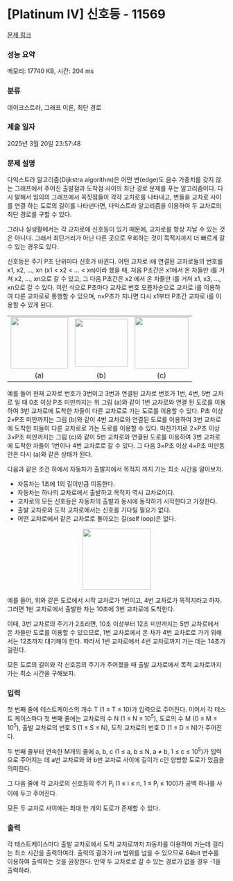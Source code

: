 # [Platinum IV] 신호등 - 11569 

[문제 링크](https://www.acmicpc.net/problem/11569) 

### 성능 요약

메모리: 17740 KB, 시간: 204 ms

### 분류

데이크스트라, 그래프 이론, 최단 경로

### 제출 일자

2025년 3월 20일 23:57:48

### 문제 설명

<p>다익스트라 알고리즘(Dijkstra algorithm)은 어떤 변(edge)도 음수 가중치를 갖지 않는 그래프에서 주어진 출발점과 도착점 사이의 최단 경로 문제를 푸는 알고리즘이다. 다시 말해서 임의의 그래프에서 꼭짓점들이 각각 교차로를 나타내고, 변들을 교차로 사이를 연결 하는 도로의 길이를 나타낸다면, 다익스트라 알고리즘을 이용하여 두 교차로의 최단 경로를 구할 수 있다. </p>

<p>그러나 실생활에서는 각 교차로에 신호등이 있기 때문에, 교차로를 항상 지날 수 있는 것은 아니다. 그래서 최단거리가 아닌 다른 곳으로 우회하는 것이 목적지까지 더 빠르게 갈 수 있는 경우도 있다.</p>

<p>신호등은 주기 P초 단위마다 신호가 바뀐다. 어떤 교차로 i에 연결된 교차로들의 번호를 x1, x2, ..., xn (x1 < x2 < ... < xn)이라 했을 때, 처음 P초간은 x1에서 온 차들만 i를 거쳐 x2, ..., xn으로 갈 수 있고, 그 다음 P초간은 x2 에서 온 차들만 i를 거쳐 x1, x3, ..., xn으로 갈 수 있다. 이런 식으로 P초마다 교차로 번호 오름차순으로 교차로 i를 이용하여 다른 교차로로 통행할 수 있으며, n×P초가 지나면 다시 x1부터 P초간 교차로 i를 이용할 수 있게 된다.</p>

<table class="table">
	<tbody>
		<tr>
			<td style="text-align: center;"><img alt="" src="https://onlinejudgeimages.s3-ap-northeast-1.amazonaws.com/problem/11568/1.png" style="height:118px; width:132px"></td>
			<td style="text-align: center;"><img alt="" src="https://onlinejudgeimages.s3-ap-northeast-1.amazonaws.com/problem/11568/2.png" style="height:111px; width:122px"></td>
			<td style="text-align: center;"><img alt="" src="https://onlinejudgeimages.s3-ap-northeast-1.amazonaws.com/problem/11568/3.png" style="height:118px; width:124px"></td>
		</tr>
		<tr>
			<td style="text-align: center;">(a)</td>
			<td style="text-align: center;">(b)</td>
			<td style="text-align: center;">(c)</td>
		</tr>
	</tbody>
</table>

<p>예를 들어 현재 교차로 번호가 3번이고 3번과 연결된 교차로 번호가 1번, 4번, 5번 교차로 일 때 0초 이상 P초 미만까지는 위 그림 (a)와 같이 1번 교차로와 연결 된 도로를 이용하여 3번 교차로에 도착한 차들이 다른 교차로로 가는 도로를 이용할 수 있다. P초 이상 2×P초 미만까지는 그림 (b)와 같이 4번 교차로와 연결된 도로를 이용하여 3번 교차로에 도착한 차들이 다른 교차로로 가는 도로를 이용할 수 있다. 마찬가지로 2×P초 이상 3×P초 미만까지는 그림 (c)와 같이 5번 교차로와 연결된 도로를 이용하여 3번 교차로에 도착한 차들이 1번이나 4번 교차로로 갈 수 있다. 그 다음 3×P초 이상 4×P초 미만동안은 다시 (a)와 같은 상태가 된다.</p>

<p>다음과 같은 조건 하에서 자동차가 출발지에서 목적지 까지 가는 최소 시간을 알아보자.</p>

<ul>
	<li>자동차는 1초에 1의 길이만큼 이동한다.</li>
	<li>자동차는 하나의 교차로에서 출발하고 목적지 역시 교차로이다.</li>
	<li>교차로의 모든 신호등은 자동차의 출발과 동시에 동작하기 시작한다고 가정한다.</li>
	<li>출발 교차로와 도착 교차로에서는 신호를 기다릴 필요가 없다.</li>
	<li>어떤 교차로에서 같은 교차로로 돌아오는 길(self loop)은 없다.</li>
</ul>

<p style="text-align: center;"><img alt="" src="https://onlinejudgeimages.s3-ap-northeast-1.amazonaws.com/problem/11568/4.png" style="height:140px; width:157px"></p>

<p>예를 들어, 위와 같은 도로에서 시작 교차로가 1번이고, 4번 교차로가 목적지라고 하자. 그러면 1번 교차로에서 출발한 차는 10초에 3번 교차로에 도착한다.</p>

<p>이때, 3번 교차로의 주기가 2초라면, 10초 이상부터 12초 미만까지는 5번 교차로에서 온 차들만 도로를 이용할 수 있으므로, 1번 교차로에서 온 차가 4번 교차로로 가기 위해서는 12초까지 대기해야 한다. 따라서 1번 교차로에서 4번 교차로까지 가는 데는 14초가 걸린다.</p>

<p>모든 도로의 길이와 각 신호등의 주기가 주어졌을 때 출발 교차로에서 목적 교차로까지 가는 최소 시간을 구해보자.</p>

### 입력 

 <p>첫 번째 줄에 테스트케이스의 개수 T (1 ≤ T ≤ 10)가 입력으로 주어진다. 이어서 각 테스트 케이스마다 첫 번째 줄에는 교차로의 수 N (1 ≤ N ≤ 10<sup>5</sup>), 도로의 수 M (0 ≤ M ≤ 10<sup>5</sup>), 출발 교차로의 번호 S (1 ≤ S ≤ N), 도착 교차로의 번호 D (1 ≤ D ≤ N)가 주어진다.</p>

<p>두 번째 줄부터 연속한 M개의 줄에 a, b, c (1 ≤ a, b ≤ N, a ≠ b, 1 ≤ c ≤ 10<sup>5</sup>)가 입력으로 주어지는 데 a번 교차로와 와 b번 교차로 사이에 길이가 c인 양방향 도로가 있음을 의미한다.</p>

<p>그 다음 줄에 각 교차로의 신호등의 주기 P<sub>i</sub> (1 ≤ i ≤ n, 1 ≤ P<sub>i</sub> ≤ 100)가 공백 하나를 사이에 두고 주어진다.</p>

<p>모든 두 교차로 사이에는 최대 한 개의 도로가 존재할 수 있다.</p>

### 출력 

 <p>각 테스트케이스마다 출발 교차로에서 도착 교차로까지 자동차를 이용하여 가는데 걸리는 최소 시간을 출력하여라. 출력의 결과가 int 범위를 넘을 수 있으므로 64bit 변수를 이용하여 출력하는 것을 권장한다. 만약 두 교차로로 갈 수 있는 경로가 없을 경우 -1을 출력하라.</p>

